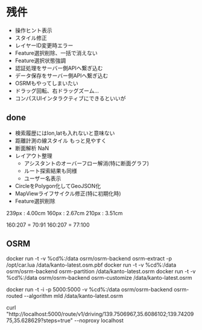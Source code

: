# 残件

- 操作ヒント表示
- スタイル修正
- レイヤーID変更時エラー
- Feature選択削除、一括で消えない
- Feature選択状態強調
- 認証処理をサーバー側APIへ繋ぎ込む
- データ保存をサーバー側APIへ繋ぎ込む
- OSRMもやってしまいたい
- ドラッグ回転、右ドラッグズーム...
- コンパスUIインタラクティブにできるといいが

## done

- 検索履歴にはlon,latも入れないと意味ない
- 距離計測の線スタイル もっと見やすく
- 断面解析 NaN
- レイアウト整理
  + アシスタントのオーバーフロー解消(特に断面グラフ)
  + ルート探索結果も同様
  + ユーザー名表示
- CircleをPolygon化してGeoJSON化
- MapViewライフサイクル修正(特に初期化時)
- Feature選択削除


239px : 4.00cm
160px : 2.67cm
210px : 3.51cm

160:207 = 70:91
160:207 = 77:100


## OSRM

docker run -t -v %cd%:/data osrm/osrm-backend osrm-extract -p /opt/car.lua /data/kanto-latest.osm.pbf
docker run -t -v %cd%:/data osrm/osrm-backend osrm-partition /data/kanto-latest.osrm
docker run -t -v %cd%:/data osrm/osrm-backend osrm-customize /data/kanto-latest.osrm

docker run -t -i -p 5000:5000 -v %cd%:/data osrm/osrm-backend osrm-routed --algorithm mld /data/kanto-latest.osrm

curl "http://localhost:5000/route/v1/driving/139.7506967,35.6086102;139.7420975,35.628629?steps=true" --noproxy localhost
